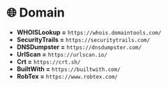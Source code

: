 # 🌐 Domain

- **WHOISLookup =** `https://whois.domaintools.com/`
- **SecurityTrails =** `https://securitytrails.com/`
- **DNSDumpster =** `https://dnsdumpster.com/`
- **UrlScan =** `https://urlscan.io/`
- **Crt =** `https://crt.sh/`
- **BuiltWith =** `https://builtwith.com/`
- **RobTex =** `https://www.robtex.com/`
